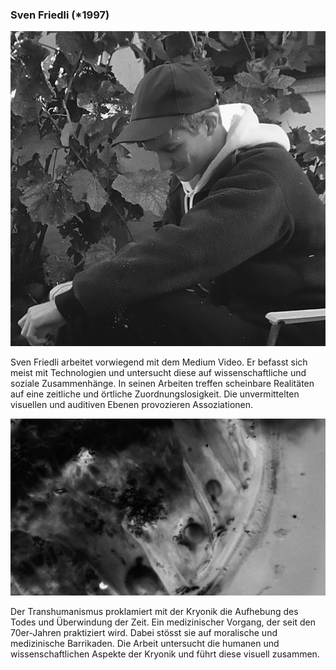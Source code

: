 ### Sven Friedli (\*1997)

![Sven Friedli](/images/artists/2019/Sven_Friedli_Portrait.png)

Sven Friedli arbeitet vorwiegend mit dem Medium Video. Er befasst sich meist mit Technologien und untersucht diese auf wissenschaftliche und soziale Zusammenhänge. In seinen Arbeiten treffen scheinbare Realitäten auf eine zeitliche und örtliche Zuordnungslosigkeit. Die unvermittelten visuellen und auditiven Ebenen provozieren Assoziationen. 

![Sven Friedli's opus](/images/artists/2019/Sven_Friedli_Werk_videostill.png)

Der Transhumanismus proklamiert mit der Kryonik die Aufhebung des Todes und Überwindung der Zeit. Ein medizinischer Vorgang, der seit den 70er-Jahren praktiziert wird. Dabei stösst sie auf moralische und medizinische Barrikaden. Die Arbeit untersucht die humanen und wissenschaftlichen Aspekte der Kryonik und führt diese visuell zusammen. 
